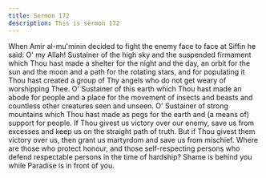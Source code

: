 ```yaml
---
title: Sermon 172
description: This is sermon 172
---
```


When Amir al-mu'minin decided to fight the enemy face to face at
Siffin he said:
O' my Allah! Sustainer of the high sky and the suspended firmament which Thou hast made a
shelter for the night and the day, an orbit for the sun and the moon and a path for the rotating
stars, and for populating it Thou hast created a group of Thy angels who do not get weary of
worshipping Thee.
O' Sustainer of this earth which Thou hast made an abode for people and a place for the
movement of insects and beasts and countless other creatures seen and unseen. O' Sustainer of
strong mountains which Thou hast made as pegs for the earth and (a means of) support for
people.
If Thou givest us victory over our enemy, save us from excesses and keep us on the straight
path of truth. But if Thou givest them victory over us, then grant us martyrdom and save us
from mischief.
Where are those who protect honour, and those self-respecting persons who defend
respectable persons in the time of hardship? Shame is behind you while Paradise is in front of
you.
